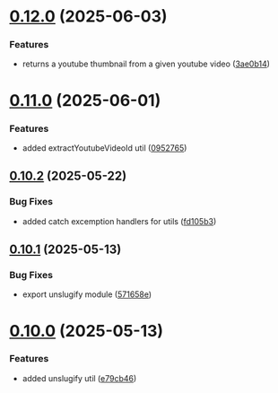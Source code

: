 # [0.12.0](https://github.com/devlargs/largs-utils/compare/v0.11.0...v0.12.0) (2025-06-03)


### Features

* returns a youtube thumbnail from a given youtube video ([3ae0b14](https://github.com/devlargs/largs-utils/commit/3ae0b14c56ac978f3c9c1b36ff5c272e6bfd7b3c))



# [0.11.0](https://github.com/devlargs/largs-utils/compare/v0.10.2...v0.11.0) (2025-06-01)


### Features

* added extractYoutubeVideoId util ([0952765](https://github.com/devlargs/largs-utils/commit/0952765824818970d6702313a8c30537c33016db))



## [0.10.2](https://github.com/devlargs/largs-utils/compare/v0.10.1...v0.10.2) (2025-05-22)


### Bug Fixes

* added catch excemption handlers for utils ([fd105b3](https://github.com/devlargs/largs-utils/commit/fd105b391d9d8595bb6ba72780da21b20b4df8a5))



## [0.10.1](https://github.com/devlargs/largs-utils/compare/v0.10.0...v0.10.1) (2025-05-13)


### Bug Fixes

* export unslugify module ([571658e](https://github.com/devlargs/largs-utils/commit/571658ee37048cbb918bf3f5a1d181f49957169a))



# [0.10.0](https://github.com/devlargs/largs-utils/compare/v0.9.0...v0.10.0) (2025-05-13)


### Features

* added unslugify util ([e79cb46](https://github.com/devlargs/largs-utils/commit/e79cb46d5ba53bd4f5a9f214078851bf1ad079e1))



